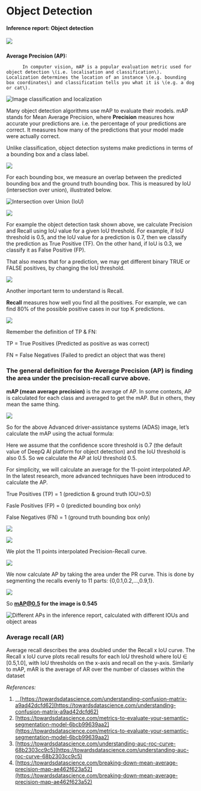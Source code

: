 # Object Detection

#### Inference report: Object detection

![](<../../.gitbook/assets/image (140).png>)

###

**Average Precision (AP):**

```
      In computer vision, mAP is a popular evaluation metric used for object detection \(i.e. localisation and classification\). Localization determines the location of an instance \(e.g. bounding box coordinates\) and classification tells you what it is \(e.g. a dog or cat\).
```

![Image classification and localization](<../../.gitbook/assets/image (202).png>)

Many object detection algorithms use mAP to evaluate their models. mAP stands for Mean Average Precision, where **Precision** measures how accurate your predictions are. i.e. the percentage of your predictions are correct. It measures how many of the predictions that your model made were actually correct.

Unlike classification, object detection systems make predictions in terms of a bounding box and a class label.

![](<../../.gitbook/assets/image (193).png>)

For each bounding box, we measure an overlap between the predicted bounding box and the ground truth bounding box. This is measured by IoU (intersection over union), illustrated below.

![Intersection over Union (IoU)](<../../.gitbook/assets/image (175).png>)

![](<../../.gitbook/assets/image (197).png>)

For example the object detection task shown above, we calculate Precision and Recall using IoU value for a given IoU threshold. For example, if IoU threshold is 0.5, and the IoU value for a prediction is 0.7, then we classify the prediction as True Positive (TF). On the other hand, if IoU is 0.3, we classify it as False Positive (FP).

That also means that for a prediction, we may get different binary TRUE or FALSE positives, by changing the IoU threshold.

![](<../../.gitbook/assets/image (1).png>)

Another important term to understand is Recall.

**Recall** measures how well you find all the positives. For example, we can find 80% of the possible positive cases in our top K predictions.

![](<../../.gitbook/assets/image (162).png>)

Remember the definition of TP & FN:

TP = True Positives (Predicted as positive as was correct)

FN = False Negatives (Failed to predict an object that was there)

### **The general definition for the Average Precision (AP) is finding the area under the precision-recall curve above.**

**mAP (mean average precision)** is the average of AP. In some contexts, AP is calculated for each class and averaged to get the mAP. But in others, they mean the same thing.

![](<../../.gitbook/assets/image (183).png>)

So for the above Advanced driver-assistance systems (ADAS) image, let’s calculate the mAP using the actual formula:

Here we assume that the confidence score threshold is 0.7 (the default value of DeepQ AI platform for object detection) and the IoU threshold is also 0.5. So we calculate the AP at IoU threshold 0.5.

For simplicity, we will calculate an average for the 11-point interpolated AP. In the latest research, more advanced techniques have been introduced to calculate the AP.

True Positives (TP) = 1 (prediction & ground truth IOU>0.5)

Fasle Positives (FP) = 0 (predicted bounding box only)

False Negatives (FN) = 1 (ground truth bounding box only)

![](<../../.gitbook/assets/image (182).png>)

![](<../../.gitbook/assets/image (130).png>)

We plot the 11 points interpolated Precision-Recall curve.

![](<../../.gitbook/assets/image (37).png>)

We now calculate AP by taking the area under the PR curve. This is done by segmenting the recalls evenly to 11 parts: {0,0.1,0.2,…,0.9,1}.

![](<../../.gitbook/assets/image (166).png>)

So **mAP@0.5 for the image is 0.545**

![Different APs in the inference report, calculated with different IOUs and object areas](<../../.gitbook/assets/image (101).png>)

### **Average recall (AR)**

Average recall describes the area doubled under the Recall x IoU curve. The Recall x IoU curve plots recall results for each IoU threshold where IoU ∈ \[0.5,1.0], with IoU thresholds on the x-axis and recall on the y-axis. Similarly to mAP, mAR is the average of AR over the number of classes within the dataset

_References:_

1. \_\_[https://towardsdatascience.com/understanding-confusion-matrix-a9ad42dcfd62](https://towardsdatascience.com/understanding-confusion-matrix-a9ad42dcfd62)
2. [https://towardsdatascience.com/metrics-to-evaluate-your-semantic-segmentation-model-6bcb99639aa2](https://towardsdatascience.com/metrics-to-evaluate-your-semantic-segmentation-model-6bcb99639aa2)
3. [https://towardsdatascience.com/understanding-auc-roc-curve-68b2303cc9c5](https://towardsdatascience.com/understanding-auc-roc-curve-68b2303cc9c5)
4. [https://towardsdatascience.com/breaking-down-mean-average-precision-map-ae462f623a52](https://towardsdatascience.com/breaking-down-mean-average-precision-map-ae462f623a52)
